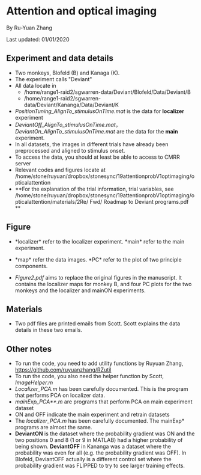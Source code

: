 # Attention and optical imaging

By Ru-Yuan Zhang

Last updated: 01/01/2020



## Experiment and data details

* Two monkeys, Blofeld (B) and Kanaga (K).
* The experiment calls "Deviant"
* All data locate in 
  * /home/range1-raid2/sgwarren-data/Deviant/Blofeld/Data/Deviant/B
  * /home/range1-raid2/sgwarren-data/Deviant/Kananga/Data/Deviant/K
* *PositionTuning_AlignTo_stimulusOnTime.mat* is the data for **localizer** experiment
* *DeviantOff_AlignTo_stimulusOnTime.mat*，*DeviantOn_AlignTo_stimulusOnTime.mat* are the data for the **main** experiment.
* In all datasets, the images in different trials have already been preprocessed and aligned to stimulus onset.
* To access the data, you should at least be able to access to CMRR server 
* Relevant codes and figures locate at /home/stone/ruyuan/dropbox/stonesync/19attentionprobV1optimaging/opticalattention
* **For the explanation of the trial information, trial variables, see /home/stone/ruyuan/dropbox/stonesync/19attentionprobV1optimaging/opticalattention/materials/2Re/ Fwd/ Roadmap to Deviant programs.pdf **



## Figure

* \*localizer* refer to the localizer experiment. \*main\*  refer to the main experiment.

* \*map\* refer the data images. \*PC\* refer to the plot of two principle components.

* *Figure2.pdf* aims to replace the original figures in the manuscript. It contains the localizer maps for monkey B, and four PC plots for the two monkeys and the localizer and mainON experiments.

  

## Materials

* Two pdf files are printed emails from Scott. Scott explains the data details in these two emails.

## Other notes

* To run the code, you need to add utility functions by Ruyuan Zhang, https://github.com/ruyuanzhang/RZutil 
* To run the code, you also need the helper function by Scott, *ImageHelper.m*
* *Localizer_PCA.m* has been carefully documented. This is the program that performs PCA on localizer data.
* *mainExp_PCA\*\*.m* are programs that perform PCA on main experiment dataset
* ON and OFF indicate the main experiment and retrain datasets
* The *localizer_PCA.m* has been carefully documented. The mainExp* programs are almost the same.
* **DeviantON** is the dataset where the probability gradient was ON and the two positions 0 and 8 (1 or 9 in MATLAB) had a higher probability of being shown. **DeviantOFF** in Kananga was a dataset where the probability was even for all (e.g. the probability gradient was OFF). In Blofeld, DeviantOFF actually is a different control set where the probability gradient was FLIPPED to try to see larger training effects.




